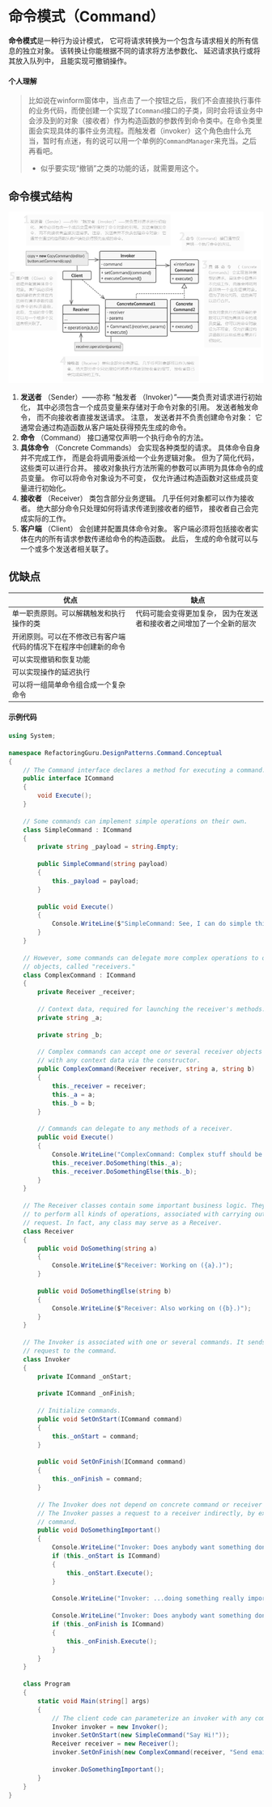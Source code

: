 # 命令模式（Command）

**命令模式**是一种行为设计模式， 它可将请求转换为一个包含与请求相关的所有信息的独立对象。 该转换让你能根据不同的请求将方法参数化、 延迟请求执行或将其放入队列中， 且能实现可撤销操作。

#### 个人理解

> 比如说在winform窗体中，当点击了一个按钮之后，我们不会直接执行事件的业务代码，而使创建一个实现了`ICommand`接口的子类，同时会将该业务中会涉及到的对象（接收者）作为构造函数的参数传到命令类中。在命令类里面会实现具体的事件业务流程。而触发者（invoker）这个角色由什么充当，暂时有点迷，有的说可以用一个单例的`CommandManager`来充当。之后再看吧。
> - 似乎要实现“撤销”之类的功能的话，就需要用这个。

## 命令模式结构

![命令模式结构](img/Command.png)

1. **发送者** （Sender）——亦称 “触发者 （Invoker）”——类负责对请求进行初始化， 其中必须包含一个成员变量来存储对于命令对象的引用。 发送者触发命令， 而不向接收者直接发送请求。 注意， 发送者并不负责创建命令对象： 它通常会通过构造函数从客户端处获得预先生成的命令。
1. **命令** （Command） 接口通常仅声明一个执行命令的方法。
1. **具体命令** （Concrete Commands） 会实现各种类型的请求。 具体命令自身并不完成工作， 而是会将调用委派给一个业务逻辑对象。 但为了简化代码， 这些类可以进行合并。
接收对象执行方法所需的参数可以声明为具体命令的成员变量。 你可以将命令对象设为不可变， 仅允许通过构造函数对这些成员变量进行初始化。
1. **接收者** （Receiver） 类包含部分业务逻辑。 几乎任何对象都可以作为接收者。 绝大部分命令只处理如何将请求传递到接收者的细节， 接收者自己会完成实际的工作。
1. **客户端** （Client） 会创建并配置具体命令对象。 客户端必须将包括接收者实体在内的所有请求参数传递给命令的构造函数。 此后， 生成的命令就可以与一个或多个发送者相关联了。

## 优缺点

| 优点                                                             | 缺点                                                                  |
| ---------------------------------------------------------------- | --------------------------------------------------------------------- |
| 单一职责原则。可以解耦触发和执行操作的类                         | 代码可能会变得更加复杂， 因为在发送者和接收者之间增加了一个全新的层次 |
| 开闭原则。可以在不修改已有客户端代码的情况下在程序中创建新的命令 |                                                                       |
| 可以实现撤销和恢复功能                                           |                                                                       |
| 可以实现操作的延迟执行                                           |                                                                       |
| 可以将一组简单命令组合成一个复杂命令                             |                                                                       |

#### 示例代码

```csharp
using System;

namespace RefactoringGuru.DesignPatterns.Command.Conceptual
{
    // The Command interface declares a method for executing a command.
    public interface ICommand
    {
        void Execute();
    }

    // Some commands can implement simple operations on their own.
    class SimpleCommand : ICommand
    {
        private string _payload = string.Empty;

        public SimpleCommand(string payload)
        {
            this._payload = payload;
        }

        public void Execute()
        {
            Console.WriteLine($"SimpleCommand: See, I can do simple things like printing ({this._payload})");
        }
    }

    // However, some commands can delegate more complex operations to other
    // objects, called "receivers."
    class ComplexCommand : ICommand
    {
        private Receiver _receiver;

        // Context data, required for launching the receiver's methods.
        private string _a;

        private string _b;

        // Complex commands can accept one or several receiver objects along
        // with any context data via the constructor.
        public ComplexCommand(Receiver receiver, string a, string b)
        {
            this._receiver = receiver;
            this._a = a;
            this._b = b;
        }

        // Commands can delegate to any methods of a receiver.
        public void Execute()
        {
            Console.WriteLine("ComplexCommand: Complex stuff should be done by a receiver object.");
            this._receiver.DoSomething(this._a);
            this._receiver.DoSomethingElse(this._b);
        }
    }

    // The Receiver classes contain some important business logic. They know how
    // to perform all kinds of operations, associated with carrying out a
    // request. In fact, any class may serve as a Receiver.
    class Receiver
    {
        public void DoSomething(string a)
        {
            Console.WriteLine($"Receiver: Working on ({a}.)");
        }

        public void DoSomethingElse(string b)
        {
            Console.WriteLine($"Receiver: Also working on ({b}.)");
        }
    }

    // The Invoker is associated with one or several commands. It sends a
    // request to the command.
    class Invoker
    {
        private ICommand _onStart;

        private ICommand _onFinish;

        // Initialize commands.
        public void SetOnStart(ICommand command)
        {
            this._onStart = command;
        }

        public void SetOnFinish(ICommand command)
        {
            this._onFinish = command;
        }

        // The Invoker does not depend on concrete command or receiver classes.
        // The Invoker passes a request to a receiver indirectly, by executing a
        // command.
        public void DoSomethingImportant()
        {
            Console.WriteLine("Invoker: Does anybody want something done before I begin?");
            if (this._onStart is ICommand)
            {
                this._onStart.Execute();
            }
            
            Console.WriteLine("Invoker: ...doing something really important...");
            
            Console.WriteLine("Invoker: Does anybody want something done after I finish?");
            if (this._onFinish is ICommand)
            {
                this._onFinish.Execute();
            }
        }
    }

    class Program
    {
        static void Main(string[] args)
        {
            // The client code can parameterize an invoker with any commands.
            Invoker invoker = new Invoker();
            invoker.SetOnStart(new SimpleCommand("Say Hi!"));
            Receiver receiver = new Receiver();
            invoker.SetOnFinish(new ComplexCommand(receiver, "Send email", "Save report"));

            invoker.DoSomethingImportant();
        }
    }
}
```

